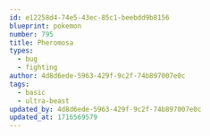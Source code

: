 ```yaml
---
id: e12258d4-74e5-43ec-85c1-beebdd9b8156
blueprint: pokemon
number: 795
title: Pheromosa
types:
  - bug
  - fighting
author: 4d8d6ede-5963-429f-9c2f-74b897007e0c
tags:
  - basic
  - ultra-beast
updated_by: 4d8d6ede-5963-429f-9c2f-74b897007e0c
updated_at: 1716569579
---
```

